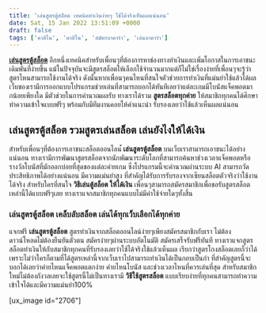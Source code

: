 ```yaml
---
title: 'เล่นสูตรตู้สล็อต เทคนิคทำเงินง่ายๆ ใช้ได้จริงเห็นผลแน่นอน'
date: Sat, 15 Jan 2022 13:51:09 +0000
draft: false
tags: ['คาสิโน', 'คาสิโน', 'สมัครบาคาร่า', 'เล่นบาคาร่า']
---
```


**[เล่นสูตรตู้สล็อต](/archives/)** อีกหนึ่งเทคนิคสำหรับเพื่อนๆที่ต้องการหาช่องทางทำเงินและเพิ่มโอกาสในการเอาชนะเดิมพันที่ง่ายขึ้น แม้ในปัจจุบันจะมีสูตรสล็อตให้เลือกใช้จำนวนมากแต่ก็ไม่ใช่เรื่องง่ายที่เพื่อนๆจะรู้ว่าสูตรไหนสามารถใช้งานได้จริง ดังนั้นหากเพื่อนๆคนไหนที่สนใจตัวช่วยการทำเงินที่แม่นยำใช้แล้วได้ผล เว็บของเรามีการออกแบบโปรแกรมช่วยเล่นที่สามารถบอกได้ทันทีเลยว่าแต่ละเกมมีโบนัสแจ็คพอตมากน้อยเพียงใด มีตัวช่วยในการคำนวณผลรับ ทางเราได้รวม **สูตรสล็อตทุกค่าย** ให้สมาชิกทุกคนได้ศึกษาทำความเข้าใจแบบฟรีๆ พร้อมกับมีทีมงานคอยให้คำแนะนำ รับรองเลยว่าใช้แล้วเห็นผลแน่นอน

**เล่นสูตรตู้สล็อต รวมสูตรเล่นสล็อต เล่นยังไงให้ได้เงิน**
---------------------------------------------------------

สำหรับเพื่อนๆที่ต้องการเอาชนะสล็อตออนไลน**์ เล่นสูตรตู้สล็อต** บนเว็บเราสามารถเอาชนะได้อย่างแน่นอน ทางเรามีการพัฒนาสูตรสล็อตจากนักพัฒนาระดับโลกที่สามารถค้นหาช่วงเวลาแจ็คพอตหรือรางวัลโบนัสที่มักออกบ่อยที่สุดของแต่ละค่ายเกม ซึ่งโปรแกรมนี้จะคำนวณผ่านระบบ AI สามารถวัดประสิทธิภาพได้อย่างแน่นอน มีความแม่นยำสูง ที่สำคัญได้รับการรับรองจากเซียนสล็อตตัวจริงว่าใช้งานได้จริง สำหรับใครที่สนใจ **วิธีเล่นตู้สล็อต ให้ได้เงิน** เพื่อนๆสามารถสมัครสมาชิกเพื่อขอรับสูตรสล็อตเหล่านี้ได้แบบฟรีๆเลย ทางเราแจกสมาชิกทุกคนแบบไม่มีค่าใช้จ่ายใดๆทั้งสิ้น

### **เล่นสูตรตู้สล็อต เคล็บลับสล็อต เล่นได้ทุกเว็บเลือกได้ทุกค่าย**

แจกฟรี **เล่นสูตรตู้สล็อต** สูตรทำเงินจากสล็อตออนไลน์ง่ายๆเพียงสมัครสมาชิกกับเรา ไม่ต้องดาวน์โหลดไม่ต้องยืนยันตัวตน สมัครง่ายๆผ่านระบบอัตโนมัติ สมัครเสร็จรับฟรีทันที ทางเราแจกสูตรสล็อตทำเงินให้กับสมาชิกทุกคนที่รับรองเลยว่าใช้ได้จริงใช้แล้วเห็นผล เรียกว่าสูตรโกงสล็อตเลยก็ว่าได้ เพราะไม่ว่าใครก็ตามที่ได้สูตรเหล่านี้จากเว็บเราไปสามารถทำเงินได้เป็นกอบเป็นกำ ที่สำคัญสูตรนี้จะบอกได้เลยว่าค่ายไหนแจ็คพอตแตกง่าย ค่ายไหนโบนัส และช่วงเวลาไหนที่ควรเล่นที่สุด สำหรับสมาชิกใหม่ไม่ต้องกังวลเลยจะใช้สูตรนี้ไม่เป็นทางเรามี **วิธีใช้สูตรสล็อต** แบบเรียบง่ายที่ทุกคนสามารถทำความเข้าใจได้และมีความแม่นยำ100%

\[ux\_image id="2706"\]